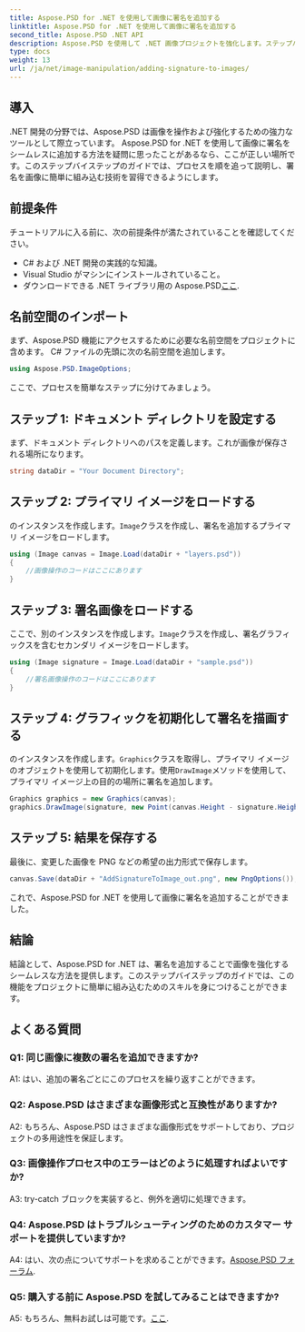 ```yaml
---
title: Aspose.PSD for .NET を使用して画像に署名を追加する
linktitle: Aspose.PSD for .NET を使用して画像に署名を追加する
second_title: Aspose.PSD .NET API
description: Aspose.PSD を使用して .NET 画像プロジェクトを強化します。ステップバイステップのガイドを使用して、署名をシームレスに追加する方法を学びましょう。
type: docs
weight: 13
url: /ja/net/image-manipulation/adding-signature-to-images/
---
```

## 導入

.NET 開発の分野では、Aspose.PSD は画像を操作および強化するための強力なツールとして際立っています。 Aspose.PSD for .NET を使用して画像に署名をシームレスに追加する方法を疑問に思ったことがあるなら、ここが正しい場所です。このステップバイステップのガイドでは、プロセスを順を追って説明し、署名を画像に簡単に組み込む技術を習得できるようにします。

## 前提条件

チュートリアルに入る前に、次の前提条件が満たされていることを確認してください。

- C# および .NET 開発の実践的な知識。
- Visual Studio がマシンにインストールされていること。
- ダウンロードできる .NET ライブラリ用の Aspose.PSD[ここ](https://releases.aspose.com/psd/net/).

## 名前空間のインポート

まず、Aspose.PSD 機能にアクセスするために必要な名前空間をプロジェクトに含めます。 C# ファイルの先頭に次の名前空間を追加します。

```csharp
using Aspose.PSD.ImageOptions;
```

ここで、プロセスを簡単なステップに分けてみましょう。

## ステップ 1: ドキュメント ディレクトリを設定する

まず、ドキュメント ディレクトリへのパスを定義します。これが画像が保存される場所になります。

```csharp
string dataDir = "Your Document Directory";
```

## ステップ 2: プライマリ イメージをロードする

のインスタンスを作成します。`Image`クラスを作成し、署名を追加するプライマリ イメージをロードします。

```csharp
using (Image canvas = Image.Load(dataDir + "layers.psd"))
{
    //画像操作のコードはここにあります
}
```

## ステップ 3: 署名画像をロードする

ここで、別のインスタンスを作成します。`Image`クラスを作成し、署名グラフィックスを含むセカンダリ イメージをロードします。

```csharp
using (Image signature = Image.Load(dataDir + "sample.psd"))
{
    //署名画像操作のコードはここにあります
}
```

## ステップ 4: グラフィックを初期化して署名を描画する

のインスタンスを作成します。`Graphics`クラスを取得し、プライマリ イメージのオブジェクトを使用して初期化します。使用`DrawImage`メソッドを使用して、プライマリ イメージ上の目的の場所に署名を追加します。

```csharp
Graphics graphics = new Graphics(canvas);
graphics.DrawImage(signature, new Point(canvas.Height - signature.Height, canvas.Width - signature.Width));
```

## ステップ 5: 結果を保存する

最後に、変更した画像を PNG などの希望の出力形式で保存します。

```csharp
canvas.Save(dataDir + "AddSignatureToImage_out.png", new PngOptions());
```

これで、Aspose.PSD for .NET を使用して画像に署名を追加することができました。

## 結論

結論として、Aspose.PSD for .NET は、署名を追加することで画像を強化するシームレスな方法を提供します。このステップバイステップのガイドでは、この機能をプロジェクトに簡単に組み込むためのスキルを身につけることができます。

## よくある質問

### Q1: 同じ画像に複数の署名を追加できますか?

A1: はい、追加の署名ごとにこのプロセスを繰り返すことができます。

### Q2: Aspose.PSD はさまざまな画像形式と互換性がありますか?

A2: もちろん、Aspose.PSD はさまざまな画像形式をサポートしており、プロジェクトの多用途性を保証します。

### Q3: 画像操作プロセス中のエラーはどのように処理すればよいですか?

A3: try-catch ブロックを実装すると、例外を適切に処理できます。

### Q4: Aspose.PSD はトラブルシューティングのためのカスタマー サポートを提供していますか?

 A4: はい、次の点についてサポートを求めることができます。[Aspose.PSD フォーラム](https://forum.aspose.com/c/psd/34).

### Q5: 購入する前に Aspose.PSD を試してみることはできますか?

 A5: もちろん、無料お試しは可能です。[ここ](https://releases.aspose.com/).